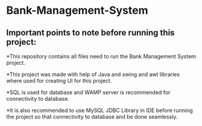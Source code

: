 # Bank-Management-System

## Important points to note before running this project: 

*This repository contains all files need to run the Bank Management System project. 

*This project was made with help of Java and swing and awt libraries where used for creating UI for this project.

*SQL is used for database and WAMP server is recommended for connectivity to database.

*It is also recommended to use MySQL JDBC Library in IDE before running the project so that connectivity to database and be done seamlessly.
